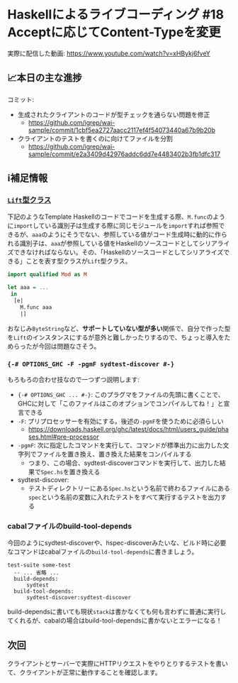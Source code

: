 # Haskellによるライブコーディング #18 Acceptに応じてContent-Typeを変更

実際に配信した動画: <https://www.youtube.com/watch?v=xHBykj6fveY>

## 📈本日の主な進捗

コミット:

- 生成されたクライアントのコードが型チェックを通らない問題を修正
    - <https://github.com/igrep/wai-sample/commit/1cbf5ea2727aacc2117ef4f54073440a67b9b20b>
- クライアントのテストを書くのに向けてファイルを分割
    - <https://github.com/igrep/wai-sample/commit/e2a3409d42976addc6dd7e4483402b3fb1dfc317>

## ℹ️補足情報

### [`Lift`型クラス](https://www.stackage.org/haddock/lts-18.18/template-haskell-2.16.0.0/Language-Haskell-TH-Syntax.html#t:Lift)

下記のようなTemplate Haskellのコードでコードを生成する際、`M.func`のように`import`している識別子は生成する際に同じモジュールを`import`すれば参照できるが、`aaa`のようにそうでない、参照している値がコード生成時に動的に作られる識別子は、`aaa`が参照している値をHaskellのソースコードとしてシリアライズできなければならない。その、「Haskellのソースコードとしてシリアライズできる」ことを表す型クラスが`Lift`型クラス。

```haskell
import qualified Mod as M

let aaa = ...
 in
  [e|
    M.func aaa 
    |]
```

おなじみ`ByteString`など、**サポートしていない型が多い**関係で、自分で作った型を`Lift`のインスタンスにするが意外と難しかったりするので、ちょっと導入をためらったが今回は問題なさそう。

### `{-# OPTIONS_GHC -F -pgmF sydtest-discover #-}`

もろもろの合わせ技なので一つずつ説明します:

- `{-# OPTIONS_GHC ... #-}`: このプラグマをファイルの先頭に書くことで、GHCに対して「このファイルはこのオプションでコンパイルしてね！」と宣言できる
- `-F`: プリプロセッサーを有効にする。後述の`-pgmF`を使うために必須らしい
    - <https://downloads.haskell.org/ghc/latest/docs/html/users_guide/phases.html#pre-processor>
- `-pgmF`: 次に指定したコマンドを実行して、コマンドが標準出力に出力した文字列でファイルを置き換え、置き換えた結果をコンパイルする
    - つまり、この場合、sydtest-discoverコマンドを実行して、出力した結果で`Spec.hs`を置き換える
- sydtest-discover:
    - テストディレクトリーにある`Spec.hs`という名前で終わるファイルにある`spec`という名前の変数に入れたテストをすべて実行するテストを出力する

### cabalファイルのbuild-tool-depends

今回のようにsydtest-discoverや、hspec-discoverみたいな、ビルド時に必要なコマンドはcabalファイルの`build-tool-depends`に書きましょう。

```cabal
test-suite some-test
  -- ... 省略 ...
  build-depends:
      sydtest
  build-tool-depends:
      sydtest-discover:sydtest-discover
```

build-dependsに書いても現状`stack`は書かなくても何も言わずに普通に実行してくれるが、cabalの場合はbuild-tool-dependsに書かないとエラーになる！

## 次回

クライアントとサーバーで実際にHTTPリクエストをやりとりするテストを書いて、クライアントが正常に動作することを確認します。
